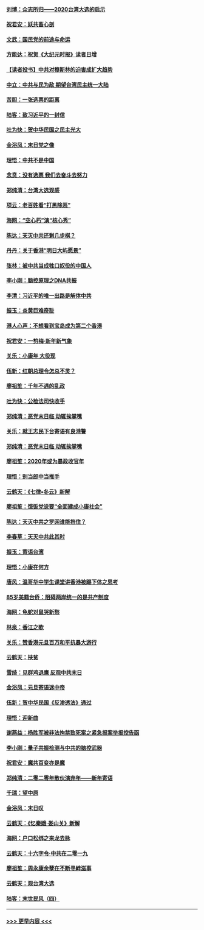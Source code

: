 #### [刘博：众志所归——2020台湾大选的启示](../pages/nsc993/n11796878.md?t=01161255) 
#### [祝君安：妖共畜心剖](../pages/nsc993/n11794273.md?t=01161255) 
#### [文武：国民党的前途与命运](../pages/nsc993/n11794198.md?t=01161255) 
#### [方能达：祝贺《大纪元时报》读者日增](../pages/nsc993/n11793807.md?t=01161255) 
#### [【读者投书】中共对穆斯林的迫害成扩大趋势](../pages/nsc993/n11791371.md?t=01161255) 
#### [中立：中共与民为敌 期望台湾民主统一大陆](../pages/nsc993/n11790392.md?t=01161255) 
#### [苦胆：一张选票的距离](../pages/nsc993/n11788914.md?t=01161255) 
#### [陆客：致习近平的一封信](../pages/nsc993/n11788867.md?t=01161255) 
#### [吐为快：贺中华民国之民主光大](../pages/nsc993/n11788618.md?t=01161255) 
#### [金浴凤：末日党之像](../pages/nsc993/n11787475.md?t=01161255) 
#### [理悟：中共不是中国](../pages/nsc993/n11787463.md?t=01161255) 
#### [念贲：没有选票  我们去奋斗去努力](../pages/nsc993/n11787398.md?t=01161255) 
#### [郑纯清：台湾大选观感](../pages/nsc993/n11786210.md?t=01161255) 
#### [项云：老百姓看“打黑除恶”](../pages/nsc993/n11785398.md?t=01161255) 
#### [海网：“空心朽”演“核心秀”](../pages/nsc993/n11783874.md?t=01161255) 
#### [陈达：天灭中共还剩几步棋？](../pages/nsc993/n11783719.md?t=01161255) 
#### [丹丹：关于香港“明日大屿愿景”](../pages/nsc993/n11783273.md?t=01161255) 
#### [张林：被中共当成牲口奴役的中国人](../pages/nsc993/n11782397.md?t=01161255) 
#### [李小刚：脑控原理之DNA共振](../pages/nsc993/n11780962.md?t=01161255) 
#### [李清：习近平的唯一出路是解体中共](../pages/nsc993/n11780866.md?t=01161255) 
#### [振玉：炎黄巨难奇耻](../pages/nsc993/n11779632.md?t=01161255) 
#### [港人心声：不想看到宝岛成为第二个香港](../pages/nsc993/n11778817.md?t=01161255) 
#### [祝君安：一剪梅‧新年新气象](../pages/nsc993/n11776340.md?t=01161255) 
#### [关乐：小康年 大役现](../pages/nsc993/n11774213.md?t=01161255) 
#### [伍新：红朝总理令怎总不灵？](../pages/nsc993/n11770813.md?t=01161255) 
#### [廖祖笙：千年不遇的乱政](../pages/nsc993/n11770373.md?t=01161255) 
#### [吐为快：公检法司快收手](../pages/nsc993/n11770359.md?t=01161255) 
#### [郑纯清：恶党末日临 动辄挨掌嘴](../pages/nsc993/n11769912.md?t=01161255) 
#### [关乐：就王志民下台寄语有良港警](../pages/nsc993/n11769903.md?t=01161255) 
#### [郑纯清：恶党末日临 动辄挨掌嘴](../pages/nsc993/n11769356.md?t=01161255) 
#### [廖祖笙：2020年或为暴政收官年](../pages/nsc993/n11768216.md?t=01161255) 
#### [理悟：别当郎中当推手](../pages/nsc993/n11768243.md?t=01161255) 
#### [云鹤天：《七律▪冬云》新解](../pages/nsc993/n11768204.md?t=01161255) 
#### [廖祖笙：饿饭党说要“全面建成小康社会”](../pages/nsc993/n11767482.md?t=01161255) 
#### [陈达：天灭中共之罗网谁能挡住？](../pages/nsc993/n11767465.md?t=01161255) 
#### [李春草：天灭中共此其时](../pages/nsc993/n11767452.md?t=01161255) 
#### [振玉：寄语台湾](../pages/nsc993/n11767432.md?t=01161255) 
#### [理悟：小康在何方](../pages/nsc993/n11767394.md?t=01161255) 
#### [唐风：温哥华中学生课堂讲香港被踢下体之思考](../pages/nsc993/n11766848.md?t=01161255) 
#### [85岁美籍台侨：阻碍两岸统一的是共产制度](../pages/nsc993/n11765043.md?t=01161255) 
#### [海网：龟蛇对鼠哭新愁](../pages/nsc993/n11764895.md?t=01161255) 
#### [林泉：香江之歌](../pages/nsc993/n11764415.md?t=01161255) 
#### [关乐：赞香港元旦百万和平抗暴大游行](../pages/nsc993/n11764382.md?t=01161255) 
#### [云鹤天：扶贫](../pages/nsc993/n11764245.md?t=01161255) 
#### [雪绮：见群鸡退鹰  反观中共末日](../pages/nsc993/n11762112.md?t=01161255) 
#### [金浴凤：元旦寄语迷中帝](../pages/nsc993/n11761788.md?t=01161255) 
#### [伍新：贺中华民国《反渗透法》通过](../pages/nsc993/n11761994.md?t=01161255) 
#### [理悟：迎新曲](../pages/nsc993/n11761152.md?t=01161255) 
#### [谢燕益：杨胜军被非法拘禁致死案之紧急报案举报控告函](../pages/nsc993/n11756134.md?t=01161255) 
#### [李小刚：量子共振检测与中共的脑控武器](../pages/nsc993/n11754518.md?t=01161255) 
#### [祝君安：魔共百变亦是魔](../pages/nsc993/n11754469.md?t=01161255) 
#### [郑纯清：二零二零年散伙演弃年——新年寄语](../pages/nsc993/n11754195.md?t=01161255) 
#### [千瑞：望中原](../pages/nsc993/n11754159.md?t=01161255) 
#### [金浴凤：末日叹](../pages/nsc993/n11752359.md?t=01161255) 
#### [云鹤天：《忆秦娥‧娄山关》新解](../pages/nsc993/n11752348.md?t=01161255) 
#### [海网：户口松绑之来龙去脉](../pages/nsc993/n11752328.md?t=01161255) 
#### [云鹤天：十六字令‧中共在二零一九](../pages/nsc993/n11752305.md?t=01161255) 
#### [廖祖笙：周永康余孽在不断寻衅滋事](../pages/nsc993/n11751013.md?t=01161255) 
#### [云鹤天：观台湾大选](../pages/nsc993/n11751007.md?t=01161255) 
#### [陆客：末世民风（四）](../pages/nsc993/n11749203.md?t=01161255) 

----
#### [ >>> 更早内容 <<< ](../indexes/nsc993-earlier.md)
